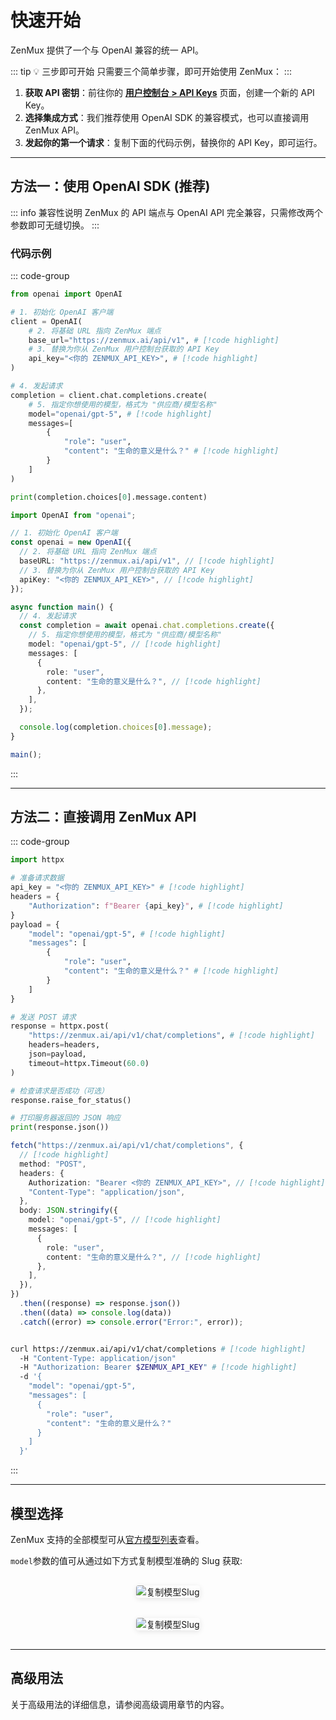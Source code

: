 # 快速开始

ZenMux 提供了一个与 OpenAI 兼容的统一 API。

::: tip 💡 三步即可开始
只需要三个简单步骤，即可开始使用 ZenMux：
:::

1. **获取 API 密钥**：前往你的 **[用户控制台 > API Keys](https://zenmux.ai/settings/keys)** 页面，创建一个新的 API Key。
2. **选择集成方式**：我们推荐使用 OpenAI SDK 的兼容模式，也可以直接调用 ZenMux API。
3. **发起你的第一个请求**：复制下面的代码示例，替换你的 API Key，即可运行。

---

## 方法一：使用 OpenAI SDK (推荐)

::: info 兼容性说明
ZenMux 的 API 端点与 OpenAI API 完全兼容，只需修改两个参数即可无缝切换。
:::

### 代码示例

::: code-group

```python [Python]
from openai import OpenAI

# 1. 初始化 OpenAI 客户端
client = OpenAI(
    # 2. 将基础 URL 指向 ZenMux 端点
    base_url="https://zenmux.ai/api/v1", # [!code highlight]
    # 3. 替换为你从 ZenMux 用户控制台获取的 API Key
    api_key="<你的 ZENMUX_API_KEY>", # [!code highlight]
)

# 4. 发起请求
completion = client.chat.completions.create(
    # 5. 指定你想使用的模型，格式为 "供应商/模型名称"
    model="openai/gpt-5", # [!code highlight]
    messages=[
        {
            "role": "user",
            "content": "生命的意义是什么？" # [!code highlight]
        }
    ]
)

print(completion.choices[0].message.content)
```

```ts [TypeScript]
import OpenAI from "openai";

// 1. 初始化 OpenAI 客户端
const openai = new OpenAI({
  // 2. 将基础 URL 指向 ZenMux 端点
  baseURL: "https://zenmux.ai/api/v1", // [!code highlight]
  // 3. 替换为你从 ZenMux 用户控制台获取的 API Key
  apiKey: "<你的 ZENMUX_API_KEY>", // [!code highlight]
});

async function main() {
  // 4. 发起请求
  const completion = await openai.chat.completions.create({
    // 5. 指定你想使用的模型，格式为 "供应商/模型名称"
    model: "openai/gpt-5", // [!code highlight]
    messages: [
      {
        role: "user",
        content: "生命的意义是什么？", // [!code highlight]
      },
    ],
  });

  console.log(completion.choices[0].message);
}

main();
```

:::

---

## 方法二：直接调用 ZenMux API

::: code-group

```python [Python (httpx)]
import httpx

# 准备请求数据
api_key = "<你的 ZENMUX_API_KEY>" # [!code highlight]
headers = {
    "Authorization": f"Bearer {api_key}", # [!code highlight]
}
payload = {
    "model": "openai/gpt-5", # [!code highlight]
    "messages": [
        {
            "role": "user",
            "content": "生命的意义是什么？" # [!code highlight]
        }
    ]
}

# 发送 POST 请求
response = httpx.post(
    "https://zenmux.ai/api/v1/chat/completions", # [!code highlight]
    headers=headers,
    json=payload,
    timeout=httpx.Timeout(60.0)
)

# 检查请求是否成功（可选）
response.raise_for_status()

# 打印服务器返回的 JSON 响应
print(response.json())
```

```typescript [TypeScript (fetch)]
fetch("https://zenmux.ai/api/v1/chat/completions", {
  // [!code highlight]
  method: "POST",
  headers: {
    Authorization: "Bearer <你的 ZENMUX_API_KEY>", // [!code highlight]
    "Content-Type": "application/json",
  },
  body: JSON.stringify({
    model: "openai/gpt-5", // [!code highlight]
    messages: [
      {
        role: "user",
        content: "生命的意义是什么？", // [!code highlight]
      },
    ],
  }),
})
  .then((response) => response.json())
  .then((data) => console.log(data))
  .catch((error) => console.error("Error:", error));
```

```bash [Shell (cURL)]

curl https://zenmux.ai/api/v1/chat/completions # [!code highlight]
  -H "Content-Type: application/json"
  -H "Authorization: Bearer $ZENMUX_API_KEY" # [!code highlight]
  -d '{
    "model": "openai/gpt-5",
    "messages": [
      {
        "role": "user",
        "content": "生命的意义是什么？"
      }
    ]
  }'
```

:::

---

## 模型选择

ZenMux 支持的全部模型可从[官方模型列表](https://zenmux.ai/models)查看。

`model`参数的值可从通过如下方式复制模型准确的 Slug 获取:

<div style="text-align: center;">
  <img src="https://github.com/user-attachments/assets/dbb619aa-9ec4-4be2-8017-9f6c3ebcc36c" 
       alt="复制模型Slug" 
       style="width: auto; max-width: 400px; border-radius: 4px; box-shadow: 0 2px 8px rgba(0, 0, 0, 0.1); margin: 16px 0;"
       loading="lazy" />
</div>

<div style="text-align: center;">
  <img src="https://github.com/user-attachments/assets/f78ec49e-a91d-49ae-ad4e-66cc7d6b514b" 
       alt="复制模型Slug" 
       style="width: auto; max-width: 400px; border-radius: 4px; box-shadow: 0 2px 8px rgba(0, 0, 0, 0.1); margin: 16px 0;"
       loading="lazy" />
</div>

---

## 高级用法

关于高级用法的详细信息，请参阅高级调用章节的内容。
